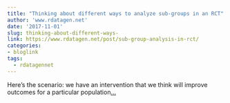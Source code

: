 ```yaml
---
title: "Thinking about different ways to analyze sub-groups in an RCT"
author: 'www.rdatagen.net'
date: '2017-11-01'
slug: thinking-about-different-ways-
link: https://www.rdatagen.net/post/sub-group-analysis-in-rct/
categories:
- bloglink
tags:
  - rdatagennet
---
```


Here’s the scenario: we have an intervention that we think will improve outcomes for a particular population[... <i class="fas fa-external-link-alt"></i>](https://www.rdatagen.net/post/sub-group-analysis-in-rct/)

